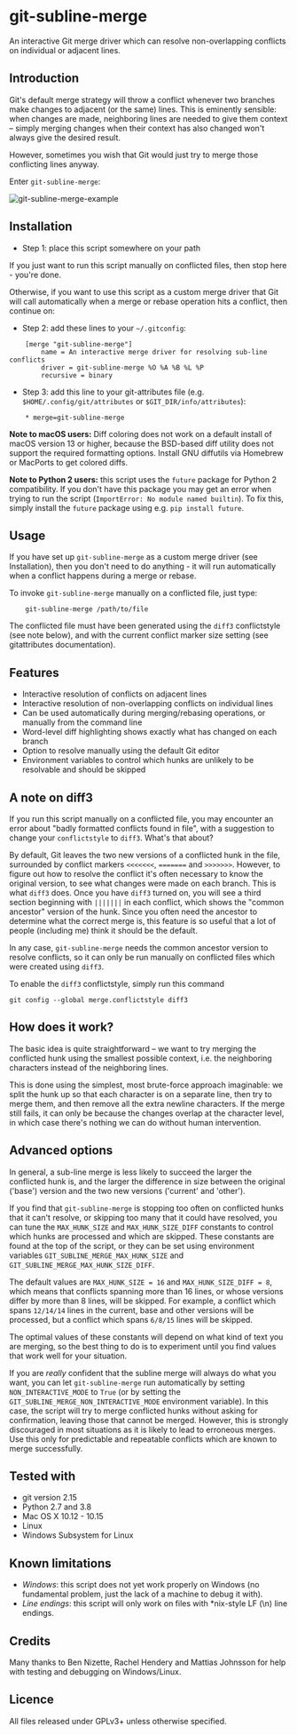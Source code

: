 git-subline-merge
=================

An interactive Git merge driver which can resolve non-overlapping conflicts on individual or adjacent lines.


Introduction
------------
Git's default merge strategy will throw a conflict whenever two branches make changes to adjacent (or the same) lines. This is eminently sensible: when changes are made, neighboring lines are needed to give them context – simply merging changes when their context has also changed won't always give the desired result.

However, sometimes you wish that Git would just try to merge those conflicting lines anyway.

Enter `git-subline-merge`:

![git-subline-merge-example](https://raw.githubusercontent.com/paulaltin/git-subline-merge/master/example.png)


Installation
------------
* Step 1: place this script somewhere on your path

If you just want to run this script manually on conflicted files, then stop here - you're done.

Otherwise, if you want to use this script as a custom merge driver that Git will call automatically when a merge or rebase operation hits a conflict, then continue on:

* Step 2: add these lines to your `~/.gitconfig`:

```
    [merge "git-subline-merge"]
        name = An interactive merge driver for resolving sub-line conflicts
        driver = git-subline-merge %O %A %B %L %P
        recursive = binary
```

* Step 3: add this line to your git-attributes file (e.g. `$HOME/.config/git/attributes` or `$GIT_DIR/info/attributes`):

```
    * merge=git-subline-merge
```

__Note to macOS users:__ Diff coloring does not work on a default install of macOS version 13 or higher, because the BSD-based diff utility does not support the required formatting options. Install GNU diffutils via Homebrew or MacPorts to get colored diffs.

__Note to Python 2 users:__ this script uses the `future` package for Python 2 compatibility.  If you don't have this package you may get an error when trying to run the script (`ImportError: No module named builtin`). To fix this, simply install the `future` package using e.g. `pip install future`.


Usage
-----

If you have set up `git-subline-merge` as a custom merge driver (see Installation), then you don't need to do anything - it will run automatically when a conflict happens during a merge or rebase.

To invoke `git-subline-merge` manually on a conflicted file, just type:

```
    git-subline-merge /path/to/file
```

The conflicted file must have been generated using the `diff3` conflictstyle (see note below), and with the current conflict marker size setting (see gitattributes documentation).


Features
--------
- Interactive resolution of conflicts on adjacent lines
- Interactive resolution of non-overlapping conflicts on individual lines
- Can be used automatically during merging/rebasing operations, or manually from the command line
- Word-level diff highlighting shows exactly what has changed on each branch
- Option to resolve manually using the default Git editor
- Environment variables to control which hunks are unlikely to be resolvable and should be skipped


A note on diff3
---------------
If you run this script manually on a conflicted file, you may encounter an error about "badly formatted conflicts found in file", with a suggestion to change your `conflictstyle` to `diff3`. What's that about?

By default, Git leaves the two new versions of a conflicted hunk in the file, surrounded by conflict markers `<<<<<<<`, `=======` and `>>>>>>>`. However, to figure out how to resolve the conflict it's often necessary to know the original version, to see what changes were made on each branch. This is what `diff3` does. Once you have `diff3` turned on, you will see a third section beginning with `|||||||` in each conflict, which shows the "common ancestor" version of the hunk. Since you often need the ancestor to determine what the correct merge is, this feature is so useful that a lot of people (including me) think it should be the default.

In any case, `git-subline-merge` needs the common ancestor version to resolve conflicts, so it can only be run manually on conflicted files which were created using `diff3`.

To enable the `diff3` conflictstyle, simply run this command

```
git config --global merge.conflictstyle diff3
```


How does it work?
-----------------

The basic idea is quite straightforward – we want to try merging the conflicted hunk using the smallest possible context, i.e. the neighboring characters instead of the neighboring lines.

This is done using the simplest, most brute-force approach imaginable: we split the hunk up so that each character is on a separate line, then try to merge them, and then remove all the extra newline characters. If the merge still fails, it can only be because the changes overlap at the character level, in which case there's nothing we can do without human intervention.


Advanced options
----------------
In general, a sub-line merge is less likely to succeed the larger the conflicted hunk is, and the larger the difference in size between the original ('base') version and the two new versions ('current' and 'other').

If you find that `git-subline-merge` is stopping too often on conflicted hunks that it can't resolve, or skipping too many that it could have resolved, you can tune the `MAX_HUNK_SIZE` and `MAX_HUNK_SIZE_DIFF` constants to control which hunks are processed and which are skipped. These constants are found at the top of the script, or they can be set using environment variables `GIT_SUBLINE_MERGE_MAX_HUNK_SIZE` and `GIT_SUBLINE_MERGE_MAX_HUNK_SIZE_DIFF`.

The default values are `MAX_HUNK_SIZE = 16` and `MAX_HUNK_SIZE_DIFF = 8`, which means that conflicts spanning more than 16 lines, or whose versions differ by more than 8 lines, will be skipped. For example, a conflict which spans `12/14/14` lines in the current, base and other versions will be processed, but a conflict which spans `6/8/15` lines will be skipped.

The optimal values of these constants will depend on what kind of text you are merging, so the best thing to do is to experiment until you find values that work well for your situation.

If you are *really* confident that the subline merge will always do what you want, you can let `git-subline-merge` run automatically by setting `NON_INTERACTIVE_MODE` to `True` (or by setting the `GIT_SUBLINE_MERGE_NON_INTERACTIVE_MODE` environment variable). In this case, the script will try to merge conflicted hunks without asking for confirmation, leaving those that cannot be merged. However, this is strongly discouraged in most situations as it is likely to lead to erroneous merges. Use this only for predictable and repeatable conflicts which are known to merge successfully.


Tested with
-----------
- git version 2.15
- Python 2.7 and 3.8
- Mac OS X 10.12 - 10.15
- Linux
- Windows Subsystem for Linux


Known limitations
-----------------
- *Windows*: this script does not yet work properly on Windows (no fundamental problem, just the lack of a machine to debug it with).
- *Line endings*: this script will only work on files with *nix-style LF (\n) line endings.


Credits
-------

Many thanks to Ben Nizette, Rachel Hendery and Mattias Johnsson for help with testing and debugging on Windows/Linux.


Licence
-------
All files released under GPLv3+ unless otherwise specified.
